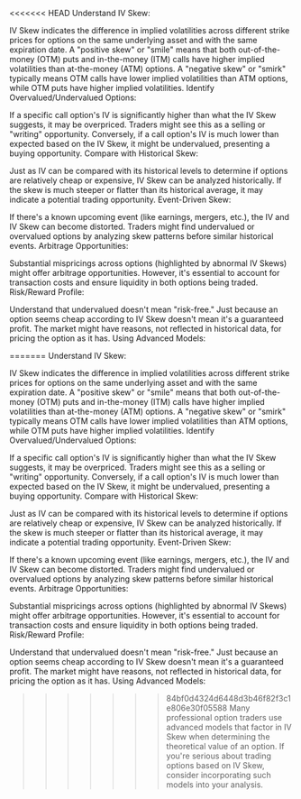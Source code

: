 <<<<<<< HEAD
Understand IV Skew:

IV Skew indicates the difference in implied volatilities across different strike prices for options on the same underlying asset and with the same expiration date.
A "positive skew" or "smile" means that both out-of-the-money (OTM) puts and in-the-money (ITM) calls have higher implied volatilities than at-the-money (ATM) options.
A "negative skew" or "smirk" typically means OTM calls have lower implied volatilities than ATM options, while OTM puts have higher implied volatilities.
Identify Overvalued/Undervalued Options:

If a specific call option's IV is significantly higher than what the IV Skew suggests, it may be overpriced. Traders might see this as a selling or "writing" opportunity.
Conversely, if a call option's IV is much lower than expected based on the IV Skew, it might be undervalued, presenting a buying opportunity.
Compare with Historical Skew:

Just as IV can be compared with its historical levels to determine if options are relatively cheap or expensive, IV Skew can be analyzed historically. If the skew is much steeper or flatter than its historical average, it may indicate a potential trading opportunity.
Event-Driven Skew:

If there's a known upcoming event (like earnings, mergers, etc.), the IV and IV Skew can become distorted. Traders might find undervalued or overvalued options by analyzing skew patterns before similar historical events.
Arbitrage Opportunities:

Substantial mispricings across options (highlighted by abnormal IV Skews) might offer arbitrage opportunities. However, it's essential to account for transaction costs and ensure liquidity in both options being traded.
Risk/Reward Profile:

Understand that undervalued doesn't mean "risk-free." Just because an option seems cheap according to IV Skew doesn't mean it's a guaranteed profit. The market might have reasons, not reflected in historical data, for pricing the option as it has.
Using Advanced Models:

=======
Understand IV Skew:

IV Skew indicates the difference in implied volatilities across different strike prices for options on the same underlying asset and with the same expiration date.
A "positive skew" or "smile" means that both out-of-the-money (OTM) puts and in-the-money (ITM) calls have higher implied volatilities than at-the-money (ATM) options.
A "negative skew" or "smirk" typically means OTM calls have lower implied volatilities than ATM options, while OTM puts have higher implied volatilities.
Identify Overvalued/Undervalued Options:

If a specific call option's IV is significantly higher than what the IV Skew suggests, it may be overpriced. Traders might see this as a selling or "writing" opportunity.
Conversely, if a call option's IV is much lower than expected based on the IV Skew, it might be undervalued, presenting a buying opportunity.
Compare with Historical Skew:

Just as IV can be compared with its historical levels to determine if options are relatively cheap or expensive, IV Skew can be analyzed historically. If the skew is much steeper or flatter than its historical average, it may indicate a potential trading opportunity.
Event-Driven Skew:

If there's a known upcoming event (like earnings, mergers, etc.), the IV and IV Skew can become distorted. Traders might find undervalued or overvalued options by analyzing skew patterns before similar historical events.
Arbitrage Opportunities:

Substantial mispricings across options (highlighted by abnormal IV Skews) might offer arbitrage opportunities. However, it's essential to account for transaction costs and ensure liquidity in both options being traded.
Risk/Reward Profile:

Understand that undervalued doesn't mean "risk-free." Just because an option seems cheap according to IV Skew doesn't mean it's a guaranteed profit. The market might have reasons, not reflected in historical data, for pricing the option as it has.
Using Advanced Models:

>>>>>>> 84bf0d4324d6448d3b46f82f3c1e806e30f05588
Many professional option traders use advanced models that factor in IV Skew when determining the theoretical value of an option. If you're serious about trading options based on IV Skew, consider incorporating such models into your analysis.